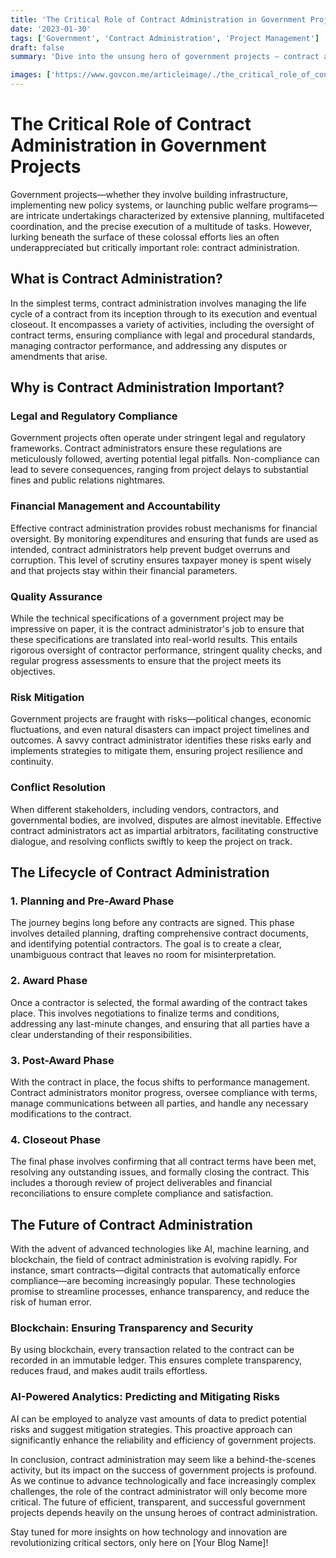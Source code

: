 ```yaml
---
title: 'The Critical Role of Contract Administration in Government Projects'
date: '2023-01-30'
tags: ['Government', 'Contract Administration', 'Project Management']
draft: false
summary: 'Dive into the unsung hero of government projects — contract administration, and discover why its pivotal for project success.'

images: ['https://www.govcon.me/articleimage/./the_critical_role_of_contract_administration_in_government_projects.webp']
---
```


# The Critical Role of Contract Administration in Government Projects

Government projects—whether they involve building infrastructure, implementing new policy systems, or launching public welfare programs—are intricate undertakings characterized by extensive planning, multifaceted coordination, and the precise execution of a multitude of tasks. However, lurking beneath the surface of these colossal efforts lies an often underappreciated but critically important role: contract administration.

## What is Contract Administration?

In the simplest terms, contract administration involves managing the life cycle of a contract from its inception through to its execution and eventual closeout. It encompasses a variety of activities, including the oversight of contract terms, ensuring compliance with legal and procedural standards, managing contractor performance, and addressing any disputes or amendments that arise.

## Why is Contract Administration Important?

### Legal and Regulatory Compliance

Government projects often operate under stringent legal and regulatory frameworks. Contract administrators ensure these regulations are meticulously followed, averting potential legal pitfalls. Non-compliance can lead to severe consequences, ranging from project delays to substantial fines and public relations nightmares.

### Financial Management and Accountability

Effective contract administration provides robust mechanisms for financial oversight. By monitoring expenditures and ensuring that funds are used as intended, contract administrators help prevent budget overruns and corruption. This level of scrutiny ensures taxpayer money is spent wisely and that projects stay within their financial parameters.

### Quality Assurance

While the technical specifications of a government project may be impressive on paper, it is the contract administrator's job to ensure that these specifications are translated into real-world results. This entails rigorous oversight of contractor performance, stringent quality checks, and regular progress assessments to ensure that the project meets its objectives.

### Risk Mitigation

Government projects are fraught with risks—political changes, economic fluctuations, and even natural disasters can impact project timelines and outcomes. A savvy contract administrator identifies these risks early and implements strategies to mitigate them, ensuring project resilience and continuity.

### Conflict Resolution

When different stakeholders, including vendors, contractors, and governmental bodies, are involved, disputes are almost inevitable. Effective contract administrators act as impartial arbitrators, facilitating constructive dialogue, and resolving conflicts swiftly to keep the project on track.

## The Lifecycle of Contract Administration

### 1. **Planning and Pre-Award Phase**

The journey begins long before any contracts are signed. This phase involves detailed planning, drafting comprehensive contract documents, and identifying potential contractors. The goal is to create a clear, unambiguous contract that leaves no room for misinterpretation.

### 2. **Award Phase**

Once a contractor is selected, the formal awarding of the contract takes place. This involves negotiations to finalize terms and conditions, addressing any last-minute changes, and ensuring that all parties have a clear understanding of their responsibilities.

### 3. **Post-Award Phase**

With the contract in place, the focus shifts to performance management. Contract administrators monitor progress, oversee compliance with terms, manage communications between all parties, and handle any necessary modifications to the contract.

### 4. **Closeout Phase**

The final phase involves confirming that all contract terms have been met, resolving any outstanding issues, and formally closing the contract. This includes a thorough review of project deliverables and financial reconciliations to ensure complete compliance and satisfaction.

## The Future of Contract Administration

With the advent of advanced technologies like AI, machine learning, and blockchain, the field of contract administration is evolving rapidly. For instance, smart contracts—digital contracts that automatically enforce compliance—are becoming increasingly popular. These technologies promise to streamline processes, enhance transparency, and reduce the risk of human error.

### Blockchain: Ensuring Transparency and Security

By using blockchain, every transaction related to the contract can be recorded in an immutable ledger. This ensures complete transparency, reduces fraud, and makes audit trails effortless.

### AI-Powered Analytics: Predicting and Mitigating Risks

AI can be employed to analyze vast amounts of data to predict potential risks and suggest mitigation strategies. This proactive approach can significantly enhance the reliability and efficiency of government projects.

In conclusion, contract administration may seem like a behind-the-scenes activity, but its impact on the success of government projects is profound. As we continue to advance technologically and face increasingly complex challenges, the role of the contract administrator will only become more critical. The future of efficient, transparent, and successful government projects depends heavily on the unsung heroes of contract administration.

Stay tuned for more insights on how technology and innovation are revolutionizing critical sectors, only here on [Your Blog Name]!
